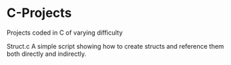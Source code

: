 # C-Projects
Projects coded in C of varying difficulty


  Struct.c
    A simple script showing how to create structs and reference them both directly and indirectly.
